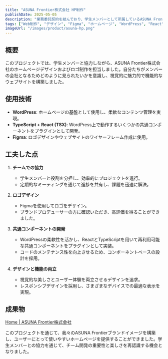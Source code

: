 ```yaml
---
title: "ASUNA Frontier株式会社 HP制作"
publishDate: 2025-05-05
description: "業務委託契約を結んでおり、学生メンバーとして所属しているASUNA Frontier株式会社のHP制作"
tags: ["Web制作", "デザイン", "Figma", "ホームページ", "WordPress", "React"]
imageUrl: "/images/product/asuna-hp.png"
---
```


## 概要

このプロジェクトでは、学生メンバーと協力しながら、ASUNA Frontier株式会社のホームページデザインおよびロゴ制作を担当しました。自分たちがメンバーの会社となるためどのように見られたいかを意識し、視覚的に魅力的で機能的なウェブサイトを構築しました。

## 使用技術

* **WordPress**: ホームページの基盤として使用し、柔軟なコンテンツ管理を実現。
* **TypeScript + React (TSX)**: WordPress上で動作するいくつかの共通コンポーネントをプラグインとして開発。
* **Figma**: ロゴデザインやウェブサイトのワイヤーフレーム作成に使用。

## 工夫した点

1. **チームでの協力**
   - 学生メンバーと役割を分担し、効率的にプロジェクトを進行。
   - 定期的なミーティングを通じて進捗を共有し、課題を迅速に解決。

2. **ロゴデザイン**
   - Figmaを使用してロゴをデザイン。
   - ブランドプロデューサーの方に確認いただき、高評価を得ることができました。

3. **共通コンポーネントの開発**
   - WordPressの柔軟性を活かし、ReactとTypeScriptを用いて再利用可能な共通コンポーネントをプラグインとして実装。
   - コードのメンテナンス性を向上させるため、コンポーネントベースの設計を採用。

4. **デザインと機能の両立**
   - 視覚的な美しさとユーザー体験を両立させるデザインを追求。
   - レスポンシブデザインを採用し、さまざまなデバイスでの最適な表示を実現。

## 成果物
[Home | ASUNA Frontier株式会社](https://www.asuna-ac.net/)

このプロジェクトを通じて、我々のASUNA Frontierブランドイメージを構築し、ユーザーにとって使いやすいホームページを提供することができました。学生メンバーとの協力を通じて、チーム開発の重要性と楽しさを再認識する機会となりました。

